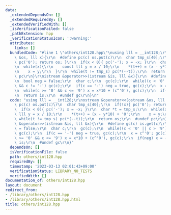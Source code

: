 ```yaml
---
data:
  _extendedDependsOn: []
  _extendedRequiredBy: []
  _extendedVerifiedWith: []
  _isVerificationFailed: false
  _pathExtension: hpp
  _verificationStatusIcon: ':warning:'
  attributes:
    links: []
  bundledCode: "#line 1 \"others/int128.hpp\"\nusing lll = __int128;\r\nostream &operator<<(ostream\
    \ &os, lll x){\r\n  #define pc(c) os.put(c)\r\n  char tmp_s[40];\r\n  if(!x){\
    \ pc('0'); return os; }\r\n  if(x < 0){ pc('-'); x = -x; }\r\n  char *t = tmp_s;\r\
    \n  while(x){\r\n    const lll y = x / 10;\r\n    *(t++) = (x - y*10) + '0';\r\
    \n    x = y;\r\n  }\r\n  while(t != tmp_s) pc(*(--t));\r\n  return os;\r\n  #undef\
    \ pc\r\n}\r\nistream &operator>>(istream &is, lll &x){\r\n  #define gc(c) is.get(c)\r\
    \n  bool neg = false;\r\n  char c;\r\n  gc(c);\r\n  while((c < '0' || c > '9')\
    \ && c != '-') gc(c);\r\n  if(c == '-') neg = true, gc(c);\r\n  x = c^'0'; gc(c);\r\
    \n  while(c >= '0' && c <= '9') x = x*10 + (c^'0'), gc(c);\r\n  if(neg) x = -x;\r\
    \n  return is;\r\n  #undef gc\r\n}\n"
  code: "using lll = __int128;\r\nostream &operator<<(ostream &os, lll x){\r\n  #define\
    \ pc(c) os.put(c)\r\n  char tmp_s[40];\r\n  if(!x){ pc('0'); return os; }\r\n\
    \  if(x < 0){ pc('-'); x = -x; }\r\n  char *t = tmp_s;\r\n  while(x){\r\n    const\
    \ lll y = x / 10;\r\n    *(t++) = (x - y*10) + '0';\r\n    x = y;\r\n  }\r\n \
    \ while(t != tmp_s) pc(*(--t));\r\n  return os;\r\n  #undef pc\r\n}\r\nistream\
    \ &operator>>(istream &is, lll &x){\r\n  #define gc(c) is.get(c)\r\n  bool neg\
    \ = false;\r\n  char c;\r\n  gc(c);\r\n  while((c < '0' || c > '9') && c != '-')\
    \ gc(c);\r\n  if(c == '-') neg = true, gc(c);\r\n  x = c^'0'; gc(c);\r\n  while(c\
    \ >= '0' && c <= '9') x = x*10 + (c^'0'), gc(c);\r\n  if(neg) x = -x;\r\n  return\
    \ is;\r\n  #undef gc\r\n}"
  dependsOn: []
  isVerificationFile: false
  path: others/int128.hpp
  requiredBy: []
  timestamp: '2023-03-13 02:01:43+09:00'
  verificationStatus: LIBRARY_NO_TESTS
  verifiedWith: []
documentation_of: others/int128.hpp
layout: document
redirect_from:
- /library/others/int128.hpp
- /library/others/int128.hpp.html
title: others/int128.hpp
---
```

